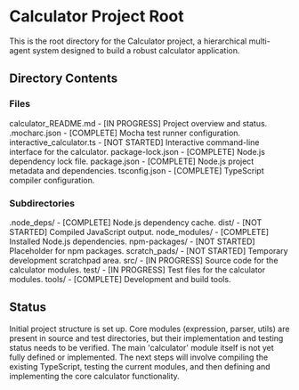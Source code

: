 # Calculator Project Root

This is the root directory for the Calculator project, a hierarchical multi-agent system designed to build a robust calculator application.

## Directory Contents

### Files

calculator_README.md - [IN PROGRESS] Project overview and status.
.mocharc.json - [COMPLETE] Mocha test runner configuration.
interactive_calculator.ts - [NOT STARTED] Interactive command-line interface for the calculator.
package-lock.json - [COMPLETE] Node.js dependency lock file.
package.json - [COMPLETE] Node.js project metadata and dependencies.
tsconfig.json - [COMPLETE] TypeScript compiler configuration.

### Subdirectories

.node_deps/ - [COMPLETE] Node.js dependency cache.
dist/ - [NOT STARTED] Compiled JavaScript output.
node_modules/ - [COMPLETE] Installed Node.js dependencies.
npm-packages/ - [NOT STARTED] Placeholder for npm packages.
scratch_pads/ - [NOT STARTED] Temporary development scratchpad area.
src/ - [IN PROGRESS] Source code for the calculator modules.
test/ - [IN PROGRESS] Test files for the calculator modules.
tools/ - [COMPLETE] Development and build tools.

## Status

Initial project structure is set up. Core modules (expression, parser, utils) are present in source and test directories, but their implementation and testing status needs to be verified. The main 'calculator' module itself is not yet fully defined or implemented. The next steps will involve compiling the existing TypeScript, testing the current modules, and then defining and implementing the core calculator functionality.